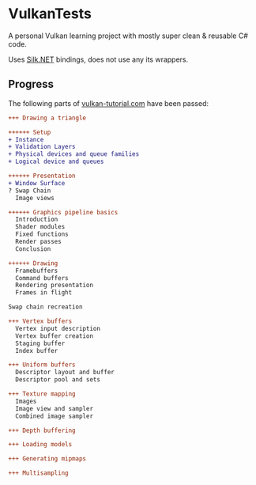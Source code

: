# VulkanTests
A personal Vulkan learning project with mostly super clean & reusable C# code.

Uses [Silk.NET](https://github.com/dotnet/Silk.NET) bindings, does not use any its wrappers.

## Progress
The following parts of [vulkan-tutorial.com](https://vulkan-tutorial.com) have been passed:

```diff
+++ Drawing a triangle

++++++ Setup
+ Instance
+ Validation Layers
+ Physical devices and queue families
+ Logical device and queues

++++++ Presentation
+ Window Surface
? Swap Chain
  Image views

++++++ Graphics pipeline basics
  Introduction
  Shader modules
  Fixed functions
  Render passes
  Conclusion

++++++ Drawing
  Framebuffers
  Command buffers
  Rendering presentation
  Frames in flight

Swap chain recreation

+++ Vertex buffers
  Vertex input description
  Vertex buffer creation
  Staging buffer
  Index buffer

+++ Uniform buffers
  Descriptor layout and buffer
  Descriptor pool and sets

+++ Texture mapping
  Images
  Image view and sampler
  Combined image sampler

+++ Depth buffering

+++ Loading models

+++ Generating mipmaps

+++ Multisampling
```